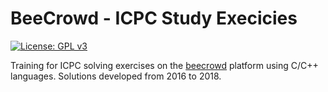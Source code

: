 # BeeCrowd - ICPC Study Execicies
[![License: GPL v3](https://img.shields.io/badge/License-GPLv3-blue.svg)](https://www.gnu.org/licenses/gpl-3.0)

Training for ICPC solving exercises on the [beecrowd](https://www.beecrowd.com.br/judge) platform using C/C++ languages. Solutions developed from 2016 to 2018.
